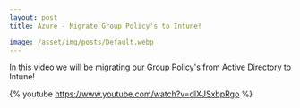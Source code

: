 ```yaml
---
layout: post
title: Azure - Migrate Group Policy's to Intune!

image: /asset/img/posts/Default.webp
---
```


In this video we will be migrating our Group Policy's from Active Directory to Intune!

{% youtube https://www.youtube.com/watch?v=dlXJSxbpRgo %}